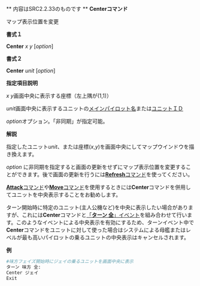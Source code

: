 ** 内容はSRC2.2.33のものです **
**Centerコマンド**

マップ表示位置を変更

**書式１**

**Center** *x y* [*option*]

**書式２**

**Center** *unit* [*option*]

**指定項目説明**

*x y*画面中央に表示する座標（左上隅が(1,1)）

*unit*画面中央に表示するユニットの[メインパイロット名](メインパイロット名.md)または[ユニットＩＤ](ユニットＩＤ.md)

*option*オプション。「非同期」が指定可能。

**解説**

指定したユニット*unit*、または座標(*x*,*y*)を画面中央にしてマップウインドウを描き換えます。

*option* に非同期を指定すると画面の更新をせずにマップ表示位置を変更することができます。後で画面の更新を行うには[**Refresh**コマンド](Refreshコマンド.md)を使ってください。

[**Attack**コマンド](Attackコマンド.md)や[**Move**コマンド](Moveコマンド.md)を使用するときには**Center**コマンドを併用してユニットを中央表示することをお勧めします。

ターン開始時に特定のユニット(主人公機など)を中央に表示したい場合がありますが、これには**Center**コマンドと[「**ターン 全**」イベント](ターンイベント.md)を組み合わせて行います。このようなイベントによる中央表示を有効にするため、ターンイベント中で**Center**コマンドをユニットに対して使った場合はシステムによる母艦またはレベルが最も高いパイロットの乗るユニットの中央表示はキャンセルされます。

**例**
```sh
#味方フェイズ開始時にジェイの乗るユニットを画面中央に表示
ターン 味方 全:
Center ジェイ
Exit
```

